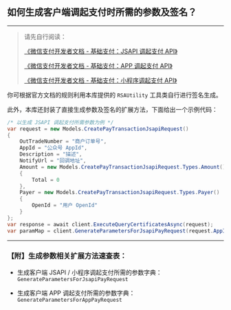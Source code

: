 ﻿## 如何生成客户端调起支付时所需的参数及签名？

---

> 请先自行阅读：
>
> [《微信支付开发者文档 - 基础支付：JSAPI 调起支付 API》](https://pay.weixin.qq.com/wiki/doc/apiv3/apis/chapter3_1_4.shtml)
>
> [《微信支付开发者文档 - 基础支付：APP 调起支付 API》](https://pay.weixin.qq.com/wiki/doc/apiv3/apis/chapter3_2_4.shtml)
>
> [《微信支付开发者文档 - 基础支付：小程序调起支付 API》](https://pay.weixin.qq.com/wiki/doc/apiv3/apis/chapter3_5_4.shtml)

你可根据官方文档的规则利用本库提供的 `RSAUtility` 工具类自行进行签名生成。

此外，本库还封装了直接生成参数及签名的扩展方法，下面给出一个示例代码：

```csharp
/* 以生成 JSAPI 调起支付所需参数为例 */
var request = new Models.CreatePayTransactionJsapiRequest()
{
    OutTradeNumber = "商户订单号",
    AppId = "公众号 AppId",
    Description = "描述",
    NotifyUrl = "回调地址",
    Amount = new Models.CreatePayTransactionJsapiRequest.Types.Amount()
    {
        Total = 0
    },
    Payer = new Models.CreatePayTransactionJsapiRequest.Types.Payer()
    {
        OpenId = "用户 OpenId"
    }
};
var response = await client.ExecuteQueryCertificatesAsync(request);
var paramMap = client.GenerateParametersForJsapiPayRequest(request.AppId, response.PrepayId);
```

---

### 【附】生成参数相关扩展方法速查表：

-   生成客户端 JSAPI / 小程序调起支付所需的参数字典：`GenerateParametersForJsapiPayRequest`

-   生成客户端 APP 调起支付所需的参数字典：`GenerateParametersForAppPayRequest`
